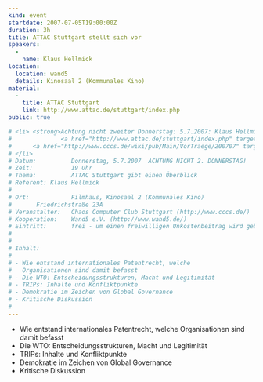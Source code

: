 ```yaml
---
kind: event
startdate: 2007-07-05T19:00:00Z
duration: 3h
title: ATTAC Stuttgart stellt sich vor
speakers:
  -
    name: Klaus Hellmick
location:
  location: wand5
  details: Kinosaal 2 (Kommunales Kino)
material:
  -
    title: ATTAC Stuttgart
    link: http://www.attac.de/stuttgart/index.php
public: true

# <li> <strong>Achtung nicht zweiter Donnerstag: 5.7.2007: Klaus Hellmick,
#              <a href="http://www.attac.de/stuttgart/index.php" target="_top">ATTAC Stuttgart</a></strong> <br>
#      <a href="http://www.cccs.de/wiki/pub/Main/VorTraege/200707" target="_top">Pressetext 07/2007</a>
# </li>
# Datum:          Donnerstag, 5.7.2007  ACHTUNG NICHT 2. DONNERSTAG!
# Zeit:           19 Uhr
# Thema:          ATTAC Stuttgart gibt einen Überblick
# Referent:	Klaus Hellmick
#
# Ort:            Filmhaus, Kinosaal 2 (Kommunales Kino)
# 		Friedrichstraße 23A
# Veranstalter:   Chaos Computer Club Stuttgart (http://www.cccs.de/)
# Kooperation:    Wand5 e.V. (http://www.wand5.de/)
# Eintritt:       frei - um einen freiwilligen Unkostenbeitrag wird gebeten.
#
#
# Inhalt:
#
# - Wie entstand internationales Patentrecht, welche
#   Organisationen sind damit befasst
# - Die WTO: Entscheidungsstrukturen, Macht und Legitimität
# - TRIPs: Inhalte und Konfliktpunkte
# - Demokratie im Zeichen von Global Governance
# - Kritische Diskussion
#
---
```

- Wie entstand internationales Patentrecht, welche
  Organisationen sind damit befasst
- Die WTO: Entscheidungsstrukturen, Macht und Legitimität
- TRIPs: Inhalte und Konfliktpunkte
- Demokratie im Zeichen von Global Governance
- Kritische Diskussion
